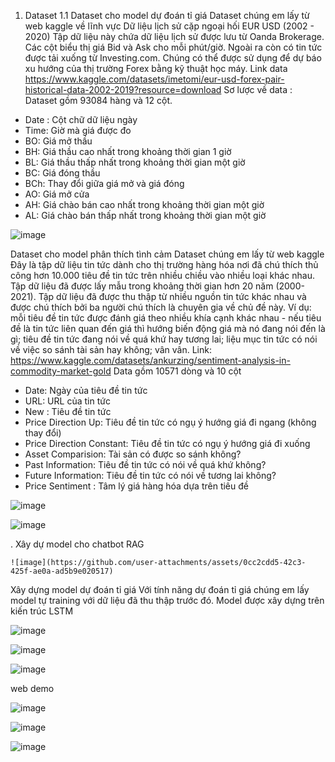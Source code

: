 1.	Dataset 
1.1 Dataset cho model dự đoán tỉ giá
Dataset chúng em lấy từ web kaggle về lĩnh vực Dữ liệu lịch sử cặp ngoại hối EUR USD (2002 - 2020)
Tập dữ liệu này chứa dữ liệu lịch sử được lưu từ Oanda Brokerage. Các cột biểu thị giá Bid và Ask cho mỗi phút/giờ. Ngoài ra còn có tin tức được tải xuống từ Investing.com. Chúng có thể được sử dụng để dự báo xu hướng của thị trường Forex bằng kỹ thuật học máy.
Link data
https://www.kaggle.com/datasets/imetomi/eur-usd-forex-pair-historical-data-2002-2019?resource=download
Sơ lược về data : 
 Dataset gồm 93084 hàng và 12 cột.
-	Date : Cột chữ dữ liệu ngày
-	Time: Giờ mà giá được đo
-	BO: Giá mở thầu
-	BH: Giá thầu cao nhất trong khoảng thời gian 1 giờ
-	BL: Giá thầu thấp nhất trong khoảng thời gian một giờ
-	BC: Giá đóng thầu
-	BCh: Thay đổi giữa giá mở và giá đóng
-	AO: Giá mở cửa
-	AH: Giá chào bán cao nhất trong khoảng thời gian một giờ
-	AL: Giá chào bán thấp nhất trong khoảng thời gian một giờ
  
![image](https://github.com/user-attachments/assets/f49ac08e-9015-4aac-97d9-48cac6510c3f)

Dataset cho model phân thích tình cảm 
Dataset chúng em lấy từ web kaggle
Đây là tập dữ liệu tin tức dành cho thị trường hàng hóa nơi đã chú thích thủ công hơn 10.000 tiêu đề tin tức trên nhiều chiều vào nhiều loại khác nhau. Tập dữ liệu đã được lấy mẫu trong khoảng thời gian hơn 20 năm (2000-2021). 
Tập dữ liệu đã được thu thập từ nhiều nguồn tin tức khác nhau và được chú thích bởi ba người chú thích là chuyên gia về chủ đề này. Ví dụ: mỗi tiêu đề tin tức được đánh giá theo nhiều khía cạnh khác nhau - nếu tiêu đề là tin tức liên quan đến giá thì hướng biến động giá mà nó đang nói đến là gì; tiêu đề tin tức đang nói về quá khứ hay tương lai; liệu mục tin tức có nói về việc so sánh tài sản hay không; vân vân. 
Link: https://www.kaggle.com/datasets/ankurzing/sentiment-analysis-in-commodity-market-gold 
Data gồm 10571 dòng và 10 cột
-	Date: Ngày của tiêu đề tin tức
-	URL: URL của tin tức
-	New : Tiêu đề tin tức
-	Price Direction Up: Tiêu đề tin tức có ngụ ý hướng giá đi ngang (không thay đổi)
-	Price Direction Constant: Tiêu đề tin tức có ngụ ý hướng giá đi xuống
-	Asset Comparision: Tài sản có được so sánh không?
-	Past Information: Tiêu đề tin tức có nói về quá khứ không?
-	Future Information: Tiêu đề tin tức có nói về tương lai không?
-	Price Sentiment : Tâm lý giá hàng hóa dựa trên tiêu đề
  
![image](https://github.com/user-attachments/assets/8cd0dfea-dcc1-44d2-8997-4846243dcde3)

![image](https://github.com/user-attachments/assets/62be7eaa-816b-47b2-abbd-9b6ecaee112c)

. Xây dự model cho chatbot RAG

 	![image](https://github.com/user-attachments/assets/0cc2cdd5-42c3-425f-ae0a-ad5b9e020517)

Xây dựng model dự đoán tỉ giá
Với tính năng dự đoán tỉ giá chúng em lấy model tự training với dữ liệu đã thu thập trước đó. 
 Model được xây dựng trên kiến trúc LSTM
 
![image](https://github.com/user-attachments/assets/4707b344-cb56-401f-999d-c5b0c9678f34)

![image](https://github.com/user-attachments/assets/5b841cff-f5e4-473e-8a8f-61a0bc89a397)

![image](https://github.com/user-attachments/assets/8040e1bc-3611-46ad-ab15-00e3e85d2903)

web demo

![image](https://github.com/user-attachments/assets/fa27cb34-9c0d-43a9-934a-595e87ec06bb)

![image](https://github.com/user-attachments/assets/85677d65-c088-4897-a260-24223e77691d)

![image](https://github.com/user-attachments/assets/5496521c-569c-41aa-a2c5-abbade650b45)


